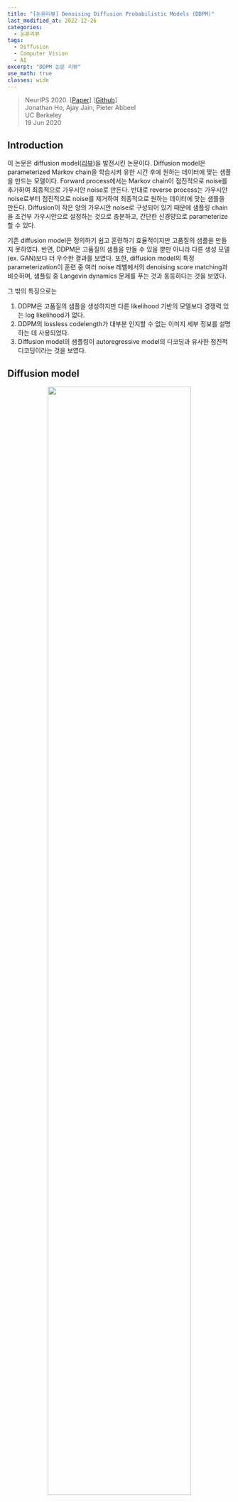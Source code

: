 ```yaml
---
title: "[논문리뷰] Denoising Diffusion Probabilistic Models (DDPM)"
last_modified_at: 2022-12-26
categories:
  - 논문리뷰
tags:
  - Diffusion
  - Computer Vision
  - AI
excerpt: "DDPM 논문 리뷰"
use_math: true
classes: wide
---
```


> NeurIPS 2020. [[Paper](https://arxiv.org/abs/2006.11239)] [[Github](https://github.com/lucidrains/denoising-diffusion-pytorch)]  
> Jonathan Ho, Ajay Jain, Pieter Abbeel  
> UC Berkeley  
> 19 Jun 2020  

## Introduction
이 논문은 diffusion model([리뷰](https://kimjy99.github.io/논문리뷰/dul-nt/))을 발전시킨 논문이다. Diffusion model은 parameterized Markov chain을 학습시켜 유한 시간 후에 원하는 데이터에 맞는 샘플을 만드는 모델이다. Forward process에서는 Markov chain이 점진적으로 noise를 추가하여 최종적으로 가우시안 noise로 만든다. 반대로 reverse process는 가우시안 noise로부터 점진적으로 noise를 제거하여 최종적으로 원하는 데이터에 맞는 샘플을 만든다. Diffusion이 작은 양의 가우시안 noise로 구성되어 있기 때문에 샘플링 chain을 조건부 가우시안으로 설정하는 것으로 충분하고, 간단한 신경먕으로 parameterize할 수 있다. 

기존 diffusion model은 정의하기 쉽고 훈련하기 효율적이지만 고품질의 샘플을 만들지 못하였다. 반면, DDPM은 고품질의 샘플을 만들 수 있을 뿐만 아니라 다른 생성 모델 (ex. GAN)보다 더 우수한 결과를 보였다. 또한, diffusion model의 특정 parameterization이 훈련 중 여러 noise 레벨에서의 denoising score matching과 비슷하며, 샘플링 중 Langevin dynamics 문제를 푸는 것과 동등하다는 것을 보였다.  

그 밖의 특징으로는
1. DDPM은 고품질의 샘플을 생성하지만 다른 likelihood 기반의 모델보다 경쟁력 있는 log likelihood가 없다.
2. DDPM의 lossless codelength가 대부분 인지할 수 없는 이미지 세부 정보를 설명하는 데 사용되었다. 
3. Diffusion model의 샘플링이 autoregressive model의 디코딩과 유사한 점진적 디코딩이라는 것을 보였다. 

## Diffusion model

<center><img src='{{"/assets/img/ddpm/ddpm-graph.PNG" | relative_url}}' width="80%"></center>

Diffusion model은 $p_\theta (x_0) := \int p_\theta (x_{0:T}) dx_{1:T}$로 정의한다. $x_1, \cdots, x_T$는 데이터 $x_0 \sim q(x_0 )$와 같은 크기이다. Joint distribution (결합 분포) $p_\theta (x_{0:T})$는 reverse process라 불리며, $p(x_T ) = \mathcal{N} (x_T ; 0, I )$에서 시작하는 Gaussian transition으로 이루어진 Markov chain으로 정의된다. 

$$
\begin{equation}
p_\theta (x_{0:T}) := p(x_T) \prod_{t=1}^T p_\theta (x_{t-1}|x_{t}) \\
p_\theta (x_{t-1}|x_{t}) := \mathcal{N} (x_{t-1} ; \mu_\theta (x_t , t), \Sigma_\theta (x_t , t))
\end{equation}
$$

<br>
Diffusion model이 다른 latent variable model과 다른 점은 forward process 혹은 diffusion process라 불리는 approximate posterior $q(x_{1:T}|x_0)$가
$\beta_1, \cdots, \beta_T$에 따라 가우시안 noise를 점진적으로 추가하는 Markov chain이라는 것이다. 

$$
\begin{equation}
q (x_{1:T}|x_0) := \prod_{t=1}^T q (x_{t}|x_{t-1}) \\
q (x_{t}|x_{t-1}) := \mathcal{N} (x_{t} ; \sqrt{1-\beta_t} x_{t-1}, \beta_t I)
\end{equation}
$$

학습은 negative log likelihood에 대한 일반적인 variational bound을 최적화하는 것으로 진행된다. 

$$
\begin{equation}
L:= \mathbb{E} [-\log p_\theta (x_0)] \le \mathbb{E}_q \bigg[ -\log \frac{p_\theta (x_{0:T})}{q(x_{1:T}|x_0)} \bigg]
\le \mathbb{E}_q \bigg[ -\log p(x_T) - \sum_{t \ge 1} \log \frac{p_\theta (x_{t-1}|x_t)}{q(x_t|x_{t-1})} \bigg]
\end{equation}
$$

$\beta_t$는 reparameterization으로 학습하거나 hyper-parameter로 상수로 둘 수 있다. 또한 $\beta_t$가 충분히 작으면 forward process와 reverse process가 같은 함수 형태이므로 reverse process의 표현력은
$p_\theta (x_{t-1}|x_t)$에서 가우시안 conditional의 선택에 따라 부분적으로 보장된다. 

Forward process에서 주목할만한 것은 closed form으로 임의의 시간 $t$에서 샘플링 $x_t$가 가능하다는 것이다.

$$
\begin{equation}
\alpha_t := 1-\beta_t, \quad \bar{\alpha_t} := \prod_{s=1}^t \alpha_s \\
q(x_t | x_0) = \mathcal{N} (x_t ; \sqrt{\vphantom{1} \bar{\alpha_t}} x_0 , (1-\bar{\alpha_t})I)
\end{equation}
$$

<details>
<summary> 증명) </summary>

<hr style='border:2px solid black'>
$q (x_{t}|x_{t-1}) = \mathcal{N} (x_{t} ; \sqrt{1-\beta_t} x_{t-1}, \beta_t I)$이므로

$$
\begin{aligned}
x_t &= \sqrt{1-\beta_t} x_{t-1} + \sqrt{\beta_t} \epsilon_{t-1} & (\epsilon_{t-1} \sim \mathcal{N} (0, I)) \\
&= \sqrt{\alpha_t} x_{t-1} + \sqrt{1-\alpha_t} \epsilon_{t-1} \\
&= \sqrt{\alpha_t} (\sqrt{\alpha_{t-1}} x_{t-2} + \sqrt{1-\alpha_{t-1}} \epsilon_{t-2}) + \sqrt{1-\alpha_t} \epsilon_{t-1} & (\epsilon_{t-2} \sim \mathcal{N}(0, I))\\
&= \sqrt{\alpha_t \alpha_{t-1}} x_{t-2} + \sqrt{\alpha_t (1-\alpha_{t-1})} \epsilon_{t-2} + \sqrt{1-\alpha_t} \epsilon_{t-1} \\
\end{aligned}
$$

$\alpha_t (1-\alpha_{t-1}) + 1-\alpha_t = 1 - \alpha_t \alpha_{t-1}$이므로 $\sqrt{\alpha_t (1-\alpha_{t-1})} \epsilon_{t-2} + \sqrt{1-\alpha_t} \epsilon_{t-1} \sim \mathcal{N}(0, (1 - \alpha_t \alpha_{t-1})I)$이고 대입하면, 

$$
\begin{aligned}
x_t &= \sqrt{\alpha_t \alpha_{t-1}} x_{t-2} + \sqrt{1 - \alpha_t \alpha_{t-1}} \epsilon'_{t-2} & (\epsilon'_{t-2} \sim \mathcal{N}(0, I)) \\
&= \sqrt{\alpha_t \alpha_{t-1} \alpha_{t-2}} x_{t-3} + \sqrt{1 - \alpha_t \alpha_{t-1} \alpha_{t-2}} \epsilon'_{t-3} & (\epsilon'_{t-3} \sim \mathcal{N}(0, I)) \\
&= \cdots \\
&= \sqrt{ \vphantom{1} \bar{\alpha}_t} x_{0} + \sqrt{1 - \bar{\alpha}_t} \epsilon'_{0} & (\epsilon'_{0} \sim \mathcal{N}(0, I))
\end{aligned}
$$

<br>
따라서, $q(x_t | x_0) = \mathcal{N} (x_t ; \sqrt{\vphantom{1} \bar{\alpha}_t} x_0 , (1-\bar{\alpha}_t)I)$이다.  
<hr style='border:2px solid black'>
</details>

<br>
한 번에 샘플링이 가능하므로 stochastic gradient descent을 이용하여 효율적인 학습이 가능하다. $L$을 다음과 같이 다시 쓰면 분산 감소로 인해 추가 개선이 가능하다. 

$$
\begin{equation}
L = \mathbb{E}_q \bigg[ \underbrace{D_{KL} (q(x_T | x_0) \; || \; p(x_T))}_{L_T}
+ \sum_{t>1} \underbrace{D_{KL} (q(x_{t-1} | x_t , x_0) \; || \; p_\theta (x_{t-1} | x_t))}_{L_{t-1}}
\underbrace{- \log p_\theta (x_0 | x_1)}_{L_0} \bigg]
\end{equation}
$$

위 식은 KL divergence으로 forward process posterior (ground truth)와 $p_\theta (x_{t-1} \vert x_t)$를 직접 비교하며, 이는 tractable하다. 두 가우시안 분포에 대한 KL Divergence는 closed form으로 된 Rao-Blackwellized 방식으로 계산할 수 있기 때문에 $L$을 쉽게 계산할 수 있다. 

$q(x_{t-1} \vert x_t, x_0)$는 다음 식으로 계산할 수 있다. 

$$
\begin{aligned}
q (x_{t-1} | x_t, x_0) &= \mathcal{N} (x_{t-1} ; \tilde{\mu_t} (x_t, x_0), \tilde{\beta_t} I), \\
\rm{where} \quad \tilde{\mu_t} (x_t, x_0) &:= \frac{\sqrt{\vphantom{1} \bar{\alpha}_{t-1}} \beta_t}{1-\bar{\alpha}_t} x_0 + \frac{\sqrt{\alpha_t}(1-\bar{\alpha}_{t-1})}{1-\bar{\alpha}_t} x_t
\quad \rm{and} \quad \tilde{\beta_t} := \frac{1-\bar{\alpha}_{t-1}}{1-\bar{\alpha}_t} \beta_t
\end{aligned}
$$

<details>
<summary> 증명) </summary>

<hr style='border:2px solid black'>

$$
\begin{aligned}
q(x_{t-1} | x_t, x_0) &= q(x_t | x_{t-1}, x_0) \frac{q(x_{t-1} | x_0)}{q(x_t | x_0)} \\
& \propto \exp \bigg(- \frac{1}{2} (\frac{(x_t - \sqrt{\alpha_t} x_{t-1})^2}{\beta_t}
+ \frac{(x_{t-1} - \sqrt{\vphantom{1} \bar{\alpha}_{t-1}} x_0)^2}{1-\bar{\alpha}_{t-1}}
- \frac{(x_t - \sqrt{\vphantom{1} \bar{\alpha}_{t}} x_0)^2}{1-\bar{\alpha}_{t}}) \bigg) \\
&= \exp \bigg(- \frac{1}{2} (\frac{x_t^2 - 2\sqrt{\alpha_t} x_t x_{t-1} + \alpha_t x_{t-1}^2}{\beta_t}
+ \frac{x_{t-1}^2 - 2\sqrt{\vphantom{1} \bar{\alpha}_{t-1}} x_{t-1} x_0 + \bar{\alpha}_{t-1} x_0^2}{1-\bar{\alpha}_{t-1}}
- \frac{(x_t - \sqrt{\vphantom{1} \bar{\alpha}_{t}} x_0)^2}{1-\bar{\alpha}_{t}}) \bigg) \\
&= \exp \bigg(- \frac{1}{2} ((\frac{\alpha_t}{\beta_t} + \frac{1}{1-\bar{\alpha}_{t-1}}) x_{t-1}^2
- 2(\frac{\sqrt{\alpha_t}}{\beta_t}x_t + \frac{\sqrt{\vphantom{1} \bar{\alpha}_{t-1}}}{1-\bar{\alpha}_{t-1}} x_0) x_{t-1}
+ C(x_t, x_0)) \bigg) \\
&= A(x_t, x_0) \exp \bigg( -\frac{1}{2 \tilde{\beta}_t} (x_{t-1} - \tilde{\mu}_t (x_t, x_0))^2 \bigg) \\
\tilde{\beta}_t &= 1 / \bigg( \frac{\alpha_t}{\beta_t} + \frac{1}{1-\bar{\alpha}_{t-1}} \bigg)
= \frac{\beta_t (1-\bar{\alpha}_{t-1})}{\alpha_t (1-\bar{\alpha}_{t-1}) + \beta_t}
= \frac{\beta_t (1-\bar{\alpha}_{t-1})}{\alpha_t -\alpha_t \bar{\alpha}_{t-1} + \beta_t}
= \frac{1-\bar{\alpha}_{t-1}}{1 - \bar{\alpha}_t} \beta_t \\
\tilde{\mu_t} (x_t, x_0) &= (\frac{\sqrt{\alpha_t}}{\beta_t}x_t + \frac{\sqrt{\vphantom{1} \bar{\alpha}_{t-1}}}{1-\bar{\alpha}_{t-1}} x_0) \tilde{\beta}_t
= (\frac{\sqrt{\alpha_t}}{\beta_t}x_t + \frac{\sqrt{\vphantom{1} \bar{\alpha}_{t-1}}}{1-\bar{\alpha}_{t-1}} x_0) \frac{1-\bar{\alpha}_{t-1}}{1 - \bar{\alpha}_t} \beta_t \\
&= \frac{\sqrt{\vphantom{1} \bar{\alpha}_{t-1}} \beta_t}{1-\bar{\alpha}_t} x_0 + \frac{\sqrt{\alpha_t}(1-\bar{\alpha}_{t-1})}{1-\bar{\alpha}_t} x_t
\end{aligned}
$$

<hr style='border:2px solid black'>
</details>

<br>
위와 같이 $q(x_{t-1} \vert x_t)$는 계산하기 어렵지만 $q(x_{t-1} \vert x_t, x_0)$는 쉽게 계산할 수 있다. 즉, $x_t$에서 $x_{t-1}$을 바로 구하는 것은 어렵지만 $x_0$를 조건으로 주면 쉽게 구할 수 있다. 

##  Diffusion models and denoising autoencoders
### 1. Forward process와 $L_T$

실험에서 forward process의 분산 $\beta_t$을 상수로 고정할 것이기 때문에 approximate posterior $q$에는 학습되는 파라미터가 없다. 따라서 학습 중에 $L_T$는 상수이므로 무시할 수 있다. 

### 2. Reverse process와 $L_{1:T-1}$

$1 < t \le T$에 대한 $p_\theta (x_{t-1} \vert x_t) = \mathcal{N} (x_{t-1} ; \mu_\theta (x_t, t) ; \Sigma_\theta (x_t, t))$을 다음과 같이 설정하였다. 

1. $\Sigma_\theta (x_t, t) = \sigma_t^2 I$로 두었으며, $\sigma_t$는 학습하지 않는 $t$에 의존하는 상수이다. 실험을 해 본 결과, $\sigma_t^2 = \beta_t$나 $\sigma_t^2 = \tilde{\beta_t}$로 두어도 비슷한 결과가 나온다고 한다.  
2. $\mu_\theta (x_t, t)$를 나타내기 위해 특정 parameterization을 제안한다. $p_\theta (x_{t-1}\vert x_t) = \mathcal{N} (x_{t-1} ; \mu_\theta (x_t, t), \sigma_t^2 I)$에 대하여 다음과 같이 쓸 수 있다.  

$$
\begin{equation}
L_{t-1} = \mathbb{E}_q \bigg[ \frac{1}{2\sigma_t^2} \| \tilde{\mu_t} (x_t, x_0) - \mu_\theta (x_t, t) \|^2 \bigg] + C
\end{equation}
$$

<details>
<summary> 증명) </summary>

<hr style='border:2px solid black'>
$q(x) = \mathcal{N} (\mu_1, \sigma_1^2)$이고 $p(x) = \mathcal{N} (\mu_2, \sigma_2^2)$이라고 하면 KL divergence는 다음과 같다. 

$$
\begin{equation}
D_{KL} (q \| p) = - \int q(x) \log p(x) dx + \int q(x) \log q(x) dx
\end{equation}
$$

$$
\begin{aligned}
- \int q(x) \log p(x) dx &= - \int q(x) \log \frac{1}{(2\pi \sigma_2^2)^{(1/2)}} e^{- \frac{(x-\mu_2)^2}{2\sigma_2^2}} dx \\
&= \frac{1}{2} \log (2\pi \sigma_2^2) - \int q(x) \bigg( - \frac{(x-\mu_2)^2}{2\sigma_2^2} \bigg) dx \\
&= \frac{1}{2} \log (2\pi \sigma_2^2) + \frac{\int q(x) x^2 dx - \int q(x) 2x\mu_2 dx + \int q(x)\mu_2^2 dx}{2\sigma_2^2} \\
&= \frac{1}{2} \log (2\pi \sigma_2^2) + \frac{\langle x^2 \rangle - 2\langle x \rangle \mu_2 + \mu_2^2}{2\sigma_2^2} \\
&= \frac{1}{2} \log (2\pi \sigma_2^2) + \frac{\sigma_1^2 + \mu_1^2 - 2 \mu_1 \mu_2 + \mu_2^2}{2\sigma_2^2} \\
&= \frac{1}{2} \log (2\pi \sigma_2^2) + \frac{\sigma_1^2 + (\mu_1 - \mu_2)^2}{2\sigma_2^2} \\
\end{aligned}
$$

$$
\begin{aligned}
D_{KL} (q \| p) &= \frac{1}{2} \log (2\pi \sigma_2^2) + \frac{\sigma_1^2 + (\mu_1 - \mu_2)^2}{2\sigma_2^2} - \frac{1}{2} \log (2\pi \sigma_1^2) - \frac{1}{2} \\
&= \frac{1}{2} \log ( \frac{\sigma_2^2}{\sigma_1^2}) + \frac{\sigma_1^2 - \sigma_2^2 + (\mu_1 - \mu_2)^2}{2\sigma_2^2} \\
\end{aligned}
$$

$q (x_{t-1} \vert x_t, x_0) = \mathcal{N} (x_{t-1} ; \tilde{\mu_t} (x_t, x_0), \tilde{\beta_t} I)$이고 $p_\theta (x_{t-1} \vert x_t) = \mathcal{N} (x_{t-1} ; \mu_\theta (x_t, t), \sigma_t^2 I)$이므로 $\mu_1 = \tilde{\mu_t} (x_t, x_0)$, $\mu_2 = \mu_\theta (x_t, t)$, $\sigma_1^2 = \tilde{\beta_t}$, $\sigma_2^2 = \sigma_t^2$를 $L_{t-1}$에 대입하면 다음과 같다. 

$$
\begin{aligned}
L_{t-1} &= \mathbb{E}_q \bigg[ D_{KL} (q(x_{t-1} | x_t , x_0) \; || \; p_\theta (x_{t-1} | x_t)) \bigg] \\
&= \mathbb{E}_q \bigg[ \frac{1}{2} \log ( \frac{\sigma_t^2}{\tilde{\beta_t}}) + \frac{\tilde{\beta_t} - \sigma_t^2 + (\tilde{\mu_t} (x_t, x_0) - \mu_\theta (x_t, t))^2}{2\sigma_t^2} \bigg]\\
&= \mathbb{E}_q \bigg[ \frac{\tilde{\beta_t} - \sigma_t^2 + (\tilde{\mu_t} (x_t, x_0) - \mu_\theta (x_t, t))^2}{2\sigma_t^2} \bigg]
+ \mathbb{E}_q \bigg[ \frac{1}{2} \log ( \frac{\sigma_t^2}{\tilde{\beta_t}}) + \frac{\tilde{\beta_t} - \sigma_t^2}{2\sigma_t^2}\bigg] \\
&= \mathbb{E}_q \bigg[ \frac{1}{2\sigma_t^2} \| \tilde{\mu_t} (x_t, x_0) - \mu_\theta (x_t, t) \|^2 \bigg] + C \\
\end{aligned}
$$

$C$는 $\tilde{\beta_t}$와 $\sigma_t^2$으로 계산되는 값이므로 $t$에만 의존하는 값이다. 

<hr style='border:2px solid black'>
</details>

<br>
$C$는 $\theta$에 독립적인 상수이다. 따라서 $L_{t-1}$은 ground truth $\tilde{\mu_t}$에 $\mu_\theta$가 가까워지도록 학습된다. 샘플링하는 식

$$
\begin{equation}
x_t(x_0, \epsilon) = \sqrt{\vphantom{1} \bar{\alpha}_t} x_0 + \sqrt{1-\bar{\alpha}_t}\epsilon, \quad \epsilon \sim \mathcal{N}(0,I)
\end{equation}
$$

을 변형하면

$$
\begin{equation}
x_0 = \frac{1}{\sqrt{\vphantom{1} \bar{\alpha}_t}} (x_t(x_0, \epsilon) - \sqrt{1-\bar{\alpha}_t}\epsilon)
\end{equation}
$$

이고 $\tilde{\mu_t} (x_t, x_0)$에 대입하여 정리하면 다음과 같다. 

$$
\begin{aligned}
\tilde{\mu_t} (x_t, x_0) &= \frac{\sqrt{\vphantom{1} \bar{\alpha}_{t-1}} \beta_t}{1-\bar{\alpha}_t} x_0 + \frac{\sqrt{\alpha_t}(1-\bar{\alpha}_{t-1})}{1-\bar{\alpha}_t} x_t \\
&= \frac{\sqrt{\vphantom{1} \bar{\alpha}_{t-1}} \beta_t}{1-\bar{\alpha}_t} \frac{1}{\sqrt{\vphantom{1} \bar{\alpha}_t}} (x_t(x_0, \epsilon) - \sqrt{1-\bar{\alpha}_t}\epsilon) + \frac{\sqrt{\alpha_t}(1-\bar{\alpha}_{t-1})}{1-\bar{\alpha}_t} x_t \\
&= \bigg( \frac{\sqrt{\vphantom{1} \bar{\alpha}_{t-1}}}{\sqrt{\vphantom{1} \bar{\alpha}_t}} \frac{\beta_t}{1-\bar{\alpha}_t} + \frac{1}{\sqrt{\alpha_t}} \frac{\alpha_t(1-\bar{\alpha}_{t-1})}{1-\bar{\alpha}_t} \bigg) x_t(x_0, \epsilon) - \frac{\sqrt{\vphantom{1} \bar{\alpha}_{t-1}}}{\sqrt{\vphantom{1} \bar{\alpha}_t}} \frac{\beta_t}{\sqrt{1-\bar{\alpha}_t}} \epsilon\\
&= \frac{1}{\sqrt{\alpha_t}} \bigg(\bigg( \frac{\beta_t + \alpha_t - \alpha_t \bar{\alpha}_{t-1}}{1-\bar{\alpha}_t} \bigg) x_t(x_0, \epsilon) - \frac{\beta_t}{\sqrt{1-\bar{\alpha}_t}} \epsilon \bigg) \\
&= \frac{1}{\sqrt{\alpha_t}} \bigg( x_t(x_0, \epsilon) - \frac{\beta_t}{\sqrt{1-\bar{\alpha}_t}} \epsilon \bigg) \\
L_{t-1} - C &= \mathbb{E}_{x_0, \epsilon} \bigg[ \frac{1}{2\sigma_t^2} \bigg\| \frac{1}{\sqrt{\alpha_t}} \bigg( x_t(x_0, \epsilon) - \frac{\beta_t}{\sqrt{1-\bar{\alpha}_t}} \epsilon \bigg) - \mu_\theta (x_t(x_0, \epsilon), t) \bigg\|^2 \bigg]
\end{aligned}
$$

$\mu_\theta$에서 $x_t$는 forward process에서 만들어 모델의 입력으로 줄 수 있다. 따라서 다음과 같이 parameterization을 하면 마치 residual을 계산하는 것처럼 $x_{t-1}$을 바로 계산하는 것이 아니라 제거된 noise $\epsilon$을 예측하여 $x_t$에서 빼주는 방식을 사용할 수 있다. 

$$
\begin{equation}
\mu_\theta (x_t, t) = \frac{1}{\sqrt{\alpha_t}} \bigg( x_t - \frac{\beta_t}{\sqrt{1-\bar{\alpha}_t}} \epsilon_\theta (x_t, t) \bigg)
\end{equation}
$$

$\epsilon_\theta$는 $x_t$로부터 $\epsilon$을 예측하는 function approximator이다.

$x_{t-1} \sim p_\theta (x_{t-1} \vert x_t)$의 샘플링은 다음과 같이 진행된다. 

$$
\begin{equation}
x_{t-1} = \frac{1}{\sqrt{\alpha_t}} \bigg( x_t - \frac{\beta_t}{\sqrt{1- \bar{\alpha}_t}} \epsilon_\theta (x_t, t) \bigg) + \sigma_t z, \quad z \sim \mathcal{N} (0, I)
\end{equation}
$$

정리하면, 학습과 샘플링 과정은 다음 알고리즘과 같이 진행된다. 

<center><img src='{{"/assets/img/ddpm/ddpm-algorithm.PNG" | relative_url}}' width="80%"></center>

샘플링 과정 (Algorithm 2)은 데이터 밀도의 학습된 기울기로 $\epsilon_\theta$를 사용하는 Langevin 역학과 유사하다.

추가로, parameterization을 한 $\mu_\theta$를 objective function 식에 대입하면

$$
\begin{equation}
L_{t-1} - C = \mathbb{E}_{x_0, \epsilon} \bigg[ \frac{\beta_t^2}{2\sigma_t^2 \alpha_t (1-\bar{\alpha}_t)} \| \epsilon - \epsilon_\theta (\sqrt{\vphantom{1} \bar{\alpha}_t} + \sqrt{1-\bar{\alpha}_t} \epsilon, t) \|^2 \bigg]
\end{equation}
$$

인데, 이는 여러 noise 레벨에서의 denoising score matching과 유사하며 Langevin-like reverse process의 variational bound과 같다. 

### 3. Data scaling, reverse process decoder, and $L_0$

이미지 데이터는 0부터 255까지의 정수로 되어있고 -1부터 1까지의 실수로 선형적으로 스케일링되어 주어진다. 이를 통해 신경망(reverse process)이 표준 정규 prior $p(x_T)$에서 시작하여 언제나 스케일링된 이미지로 갈 수 있게 한다. 이산적인(discrete) log likelihood를 얻기 위하여 reverse process의 마지막 항 $L_0$를 가우시안 분포 $\mathcal{N} (x_0; \mu_\theta (x_1, 1), \sigma_1^2 I)$에서 나온 독립적인 discrete decoder로 설정하였다.  

$$
\begin{aligned}
p_\theta (x_0 | x_1) &= \prod_{i=1}^D \int_{\delta_{-} (x_0^i)}^{\delta_{+} (x_0^i)} \mathcal{N} (x; \mu_\theta^i (x_1, 1), \sigma_1^2) dx \\
\delta_{+} (x) &= \begin{cases}
  \infty & (x = 1) \\
  x + \frac{1}{255} & (x < 1)
\end{cases}
\quad &\delta_{-} (x) = \begin{cases}
  -\infty & (x = -1) \\
  x - \frac{1}{255} & (x > -1)
\end{cases}
\end{aligned}
$$

$D$는 데이터의 dimensionality이며 $i$는 각 좌표를 나타낸다. 

### 4. Simplified training objective
저자들은 training objective를 다음과 같이 simplification하였다. 

$$
\begin{equation}
L_{\rm{simple}} := \mathbb{E}_{t, x_0, \epsilon} \bigg[ \| \epsilon - \epsilon_\theta (\sqrt{\vphantom{1} \bar{\alpha}_t} + \sqrt{1-\bar{\alpha}_t} \epsilon, t) \|^2 \bigg]
\end{equation}
$$

여기서 $t$는 1과 T 사이에서 uniform하다. Simplified objective는 기존의 training objective에서 가중치를 제거한 형태이다. 이 가중치항은 $t$에 대한 함수로, $t$가 작을수록 큰 값을 가지기 때문에 $t$가 작을 때 더 큰 가중치가 부여되어 학습된다. 즉, 매우 작은 양의 noise가 있는 데이터에서 noise를 제거하는데 집중되어 학습된다. 따라서 매우 작은 $t$에서는 학습이 잘 진행되지만 큰 $t$에서는 학습이 잘 되지 않기 때문에 가중치항을 제거하여 큰 $t$에서도 학습이 잘 진행되도록 한다. 

실험을 통하여 가중치항을 제거한 $L_{\rm{simple}}$이 더 좋은 샘플을 생성하는 것을 확인했다고 한다. 

## Experiments
- 모든 실험에서 $T = 1000$
- $\beta_t$는 $\beta_1 = 10^{-4}$에서 $\beta_T = 0.02$로 선형적으로 증가
- $x_T$에서 signal-to-noise-ratio는 최대한 작게 $(L_T = D_{KL}(q(x_T\vert x_0) \; \| \; \mathcal{N}(0,I)) \approx 10^{-5})$
- 신경망은 group normalization을 사용하는 U-Net backbone (unmasked PixelCNN++과 비슷한 구조)
- Transformer sinusoidal position embedding으로 모델에게 시간 $t$를 입력
- 16x16 feature map에서 self-attention 사용

## Results
<center>
  <img src='{{"/assets/img/ddpm/ddpm-table1.PNG" | relative_url}}' width="55%">
  &nbsp; &nbsp;
  <img src='{{"/assets/img/ddpm/ddpm-table2.PNG" | relative_url}}' width="35%">
</center>

<center><img src='{{"/assets/img/ddpm/ddpm-lsun.PNG" | relative_url}}' width="80%"></center>
<center><img src='{{"/assets/img/ddpm/ddpm-celeba.PNG" | relative_url}}' width="80%"></center>